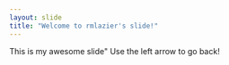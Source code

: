 ```yaml
---
layout: slide
title: "Welcome to rmlazier's slide!"
---
```

This is my awesome slide"
Use the left arrow to go back!
